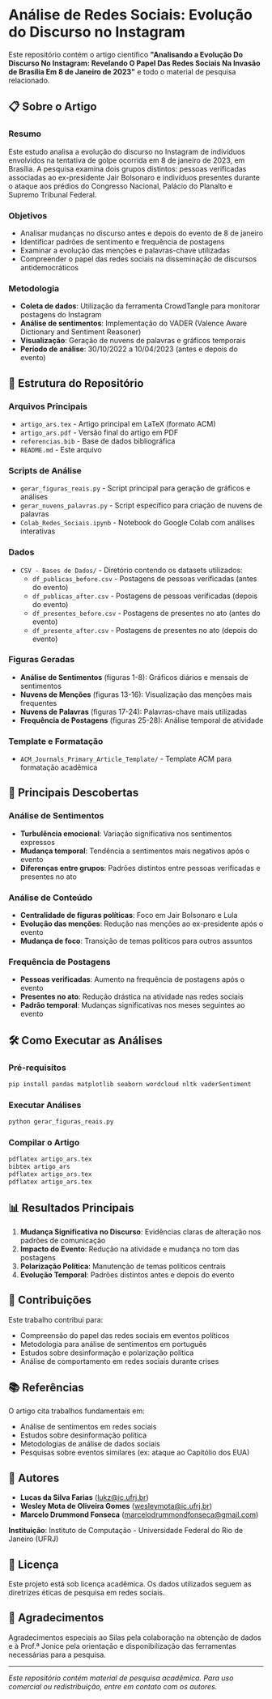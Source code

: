 # Análise de Redes Sociais: Evolução do Discurso no Instagram

Este repositório contém o artigo científico **"Analisando a Evolução Do Discurso No Instagram: Revelando O Papel Das Redes Sociais Na Invasão de Brasília Em 8 de Janeiro de 2023"** e todo o material de pesquisa relacionado.

## 📋 Sobre o Artigo

### Resumo

Este estudo analisa a evolução do discurso no Instagram de indivíduos envolvidos na tentativa de golpe ocorrida em 8 de janeiro de 2023, em Brasília. A pesquisa examina dois grupos distintos: pessoas verificadas associadas ao ex-presidente Jair Bolsonaro e indivíduos presentes durante o ataque aos prédios do Congresso Nacional, Palácio do Planalto e Supremo Tribunal Federal.

### Objetivos

- Analisar mudanças no discurso antes e depois do evento de 8 de janeiro
- Identificar padrões de sentimento e frequência de postagens
- Examinar a evolução das menções e palavras-chave utilizadas
- Compreender o papel das redes sociais na disseminação de discursos antidemocráticos

### Metodologia

- **Coleta de dados**: Utilização da ferramenta CrowdTangle para monitorar postagens do Instagram
- **Análise de sentimentos**: Implementação do VADER (Valence Aware Dictionary and Sentiment Reasoner)
- **Visualização**: Geração de nuvens de palavras e gráficos temporais
- **Período de análise**: 30/10/2022 a 10/04/2023 (antes e depois do evento)

## 📁 Estrutura do Repositório

### Arquivos Principais

- `artigo_ars.tex` - Artigo principal em LaTeX (formato ACM)
- `artigo_ars.pdf` - Versão final do artigo em PDF
- `referencias.bib` - Base de dados bibliográfica
- `README.md` - Este arquivo

### Scripts de Análise

- `gerar_figuras_reais.py` - Script principal para geração de gráficos e análises
- `gerar_nuvens_palavras.py` - Script específico para criação de nuvens de palavras
- `Colab_Redes_Sociais.ipynb` - Notebook do Google Colab com análises interativas

### Dados

- `CSV - Bases de Dados/` - Diretório contendo os datasets utilizados:
  - `df_publicas_before.csv` - Postagens de pessoas verificadas (antes do evento)
  - `df_publicas_after.csv` - Postagens de pessoas verificadas (depois do evento)
  - `df_presentes_before.csv` - Postagens de presentes no ato (antes do evento)
  - `df_presente_after.csv` - Postagens de presentes no ato (depois do evento)

### Figuras Geradas

- **Análise de Sentimentos** (figuras 1-8): Gráficos diários e mensais de sentimentos
- **Nuvens de Menções** (figuras 13-16): Visualização das menções mais frequentes
- **Nuvens de Palavras** (figuras 17-24): Palavras-chave mais utilizadas
- **Frequência de Postagens** (figuras 25-28): Análise temporal de atividade

### Template e Formatação

- `ACM_Journals_Primary_Article_Template/` - Template ACM para formatação acadêmica

## 🔬 Principais Descobertas

### Análise de Sentimentos

- **Turbulência emocional**: Variação significativa nos sentimentos expressos
- **Mudança temporal**: Tendência a sentimentos mais negativos após o evento
- **Diferenças entre grupos**: Padrões distintos entre pessoas verificadas e presentes no ato

### Análise de Conteúdo

- **Centralidade de figuras políticas**: Foco em Jair Bolsonaro e Lula
- **Evolução das menções**: Redução nas menções ao ex-presidente após o evento
- **Mudança de foco**: Transição de temas políticos para outros assuntos

### Frequência de Postagens

- **Pessoas verificadas**: Aumento na frequência de postagens após o evento
- **Presentes no ato**: Redução drástica na atividade nas redes sociais
- **Padrão temporal**: Mudanças significativas nos meses seguintes ao evento

## 🛠️ Como Executar as Análises

### Pré-requisitos

```bash
pip install pandas matplotlib seaborn wordcloud nltk vaderSentiment
```

### Executar Análises

```bash
python gerar_figuras_reais.py
```

### Compilar o Artigo

```bash
pdflatex artigo_ars.tex
bibtex artigo_ars
pdflatex artigo_ars.tex
pdflatex artigo_ars.tex
```

## 📊 Resultados Principais

1. **Mudança Significativa no Discurso**: Evidências claras de alteração nos padrões de comunicação
2. **Impacto do Evento**: Redução na atividade e mudança no tom das postagens
3. **Polarização Política**: Manutenção de temas políticos centrais
4. **Evolução Temporal**: Padrões distintos antes e depois do evento

## 🎯 Contribuições

Este trabalho contribui para:

- Compreensão do papel das redes sociais em eventos políticos
- Metodologia para análise de sentimentos em português
- Estudos sobre desinformação e polarização política
- Análise de comportamento em redes sociais durante crises

## 📚 Referências

O artigo cita trabalhos fundamentais em:

- Análise de sentimentos em redes sociais
- Estudos sobre desinformação política
- Metodologias de análise de dados sociais
- Pesquisas sobre eventos similares (ex: ataque ao Capitólio dos EUA)

## 👥 Autores

- **Lucas da Silva Farias** (lukz@ic.ufrj.br)
- **Wesley Mota de Oliveira Gomes** (wesleymota@ic.ufrj.br)
- **Marcelo Drummond Fonseca** (marcelodrummondfonseca@gmail.com)

**Instituição**: Instituto de Computação - Universidade Federal do Rio de Janeiro (UFRJ)

## 📄 Licença

Este projeto está sob licença acadêmica. Os dados utilizados seguem as diretrizes éticas de pesquisa em redes sociais.

## 🤝 Agradecimentos

Agradecimentos especiais ao Silas pela colaboração na obtenção de dados e à Prof.ª Jonice pela orientação e disponibilização das ferramentas necessárias para a pesquisa.

---

_Este repositório contém material de pesquisa acadêmica. Para uso comercial ou redistribuição, entre em contato com os autores._
